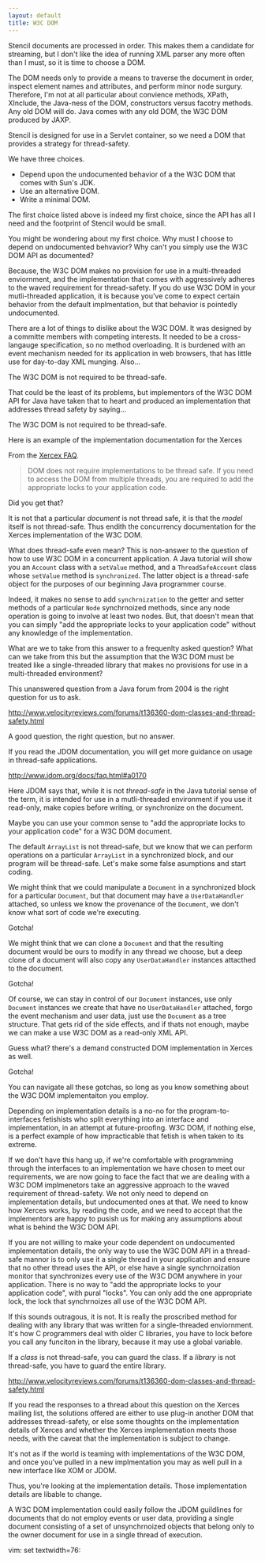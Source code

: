 ```yaml
---
layout: default
title: W3C DOM
---
```


Stencil documents are processed in order. This makes them a candidate for
streaming, but I don't like the idea of running XML parser any more often
than I must, so it is time to choose a DOM.

The DOM needs only to provide a means to traverse the document in order,
inspect element names and attributes, and perform minor node surgury.
Therefore, I'm not at all particular about convience methods, XPath,
XInclude, the Java-ness of the DOM, constructors versus facotry methods. Any
old DOM will do. Java comes with any old DOM, the W3C DOM produced by JAXP.

Stencil is designed for use in a Servlet container, so we need a DOM that
provides a strategy for thread-safety.

We have three choices.

 * Depend upon the undocumented behavior of a the W3C DOM that comes with
   Sun's JDK.
 * Use an alternative DOM.
 * Write a minimal DOM.

The first choice listed above is indeed my first choice, since the API has
all I need and the footprint of Stencil would be small.

You might be wondering about my first choice. Why must I choose to depend on
undocumented behvavior? Why can't you simply use the W3C DOM API as
documented?

Because, the W3C DOM makes no provision for use in a multi-threaded
enviornment, and the implementation that comes with aggressively adheres to
the waved requirement for thread-safety. If you do use W3C DOM in your
mutli-threaded application, it is because you've come to expect certain
behavior from the default implmentation, but that behavior is pointedly
undocumented.

There are a lot of things to dislike about the W3C DOM. It was designed by a
committe members with competing interests. It needed to be a cross-langauge
specification, so no method overloading. It is burdened with an event
mechanism needed for its application in web browsers, that has little use
for day-to-day XML munging. Also...

The W3C DOM is not required to be thread-safe.

That could be the least of its problems, but implementors of the W3C DOM API
for Java have taken that to heart and produced an implementation that
addresses thread safety by saying...

The W3C DOM is not required to be thread-safe.

Here is an example of the implementation documentation for the Xerces

From the [Xercex FAQ](http://xerces.apache.org/xerces2-j/faq-dom.html#faq-1).

> DOM does not require implementations to be thread safe. If you need to
> access the DOM from multiple threads, you are required to add the
> appropriate locks to your application code. 

Did you get that?

It is not that a particular *document* is not thread safe, it is that the
*model* itself is not thread-safe. Thus endith the concurrency documentation
for the Xerces implementation of the W3C DOM.

What does thread-safe even mean? This is non-answer to the question of how
to use W3C DOM in a concurrent application. A Java tutorial will show you an
<code>Account</code> class with a <code>setValue</code> method, and a
<code>ThreadSafeAccount</code> class whose <code>setValue</code> method is
<code>synchronized</code>. The latter object is a thread-safe object for the
purposes of our beginning Java programmer course.

Indeed, it makes no sense to add <code>synchrnization</code> to the getter
and setter methods of a particular <code>Node</code> synchrnoized methods,
since any node operation is going to involve at least two nodes. But, that
doesn't mean that you can simply "add the appropriate locks to your application
code" without any knowledge of the implementation.

What are we to take from this answer to a frequenlty asked question? What
can we take from this but the assumption that the W3C DOM must be treated
like a single-threaded library that makes no provisions for use in a
multi-threaded environment?

This unanswered question from a Java forum from 2004 is the right question
for us to ask.

http://www.velocityreviews.com/forums/t136360-dom-classes-and-thread-safety.html

A good question, the right question, but no answer.

If you read the JDOM documentation, you will get more guidance on usage in
thread-safe applications.

http://www.jdom.org/docs/faq.html#a0170

Here JDOM says that, while it is not *thread-safe* in the Java tutorial
sense of the term, it is intended for use in a mutli-threaded environment if
you use it read-only, make copies before writing, or synchronize on the
document.

Maybe you can use your common sense to "add the appropriate locks to your
application code" for a W3C DOM document.

The default <code>ArrayList</code> is not thread-safe, but we know that we
can perform operations on a particular <code>ArrayList</code> in a
synchronized block, and our program will be thread-safe. Let's make some
false asumptions and start coding.

We might think that we could manipulate a <code>Document</code> in a
synchronized block for a particular <code>Document</code>, but that document
may have a <code>UserDataHandler</code> attached, so unless we know the
provenance of the <code>Document</code>, we don't know what sort of code
we're executing.

Gotcha!

We might think that we can clone a <code>Document</code> and that the
resulting document would be ours to modify in any thread we choose, but a
deep clone of a document will also copy any <code>UserDataHandler</code>
instances attacthed to the document.

Gotcha!

Of course, we can stay in control of our <code>Document</code> instances,
use only <code>Document</code> instances we create that have no
<code>UserDataHandler</code> attached, forgo the event mechanism and user
data, just use the <code>Document</code> as a tree structure. That gets rid
of the side effects, and if thats not enough, maybe we can make a use W3C
DOM as a read-only XML API.

Guess what? there's a demand constructed DOM implementation in Xerces as
well.

Gotcha!

You can navigate all these gotchas, so long as you know something about the
W3C DOM implementaiton you employ.

Depending on implementation details is a no-no for the program-to-interfaces
fetishists who split everything into an interface and implementation, in an
attempt at future-proofing. W3C DOM, if nothing else, is a perfect example
of how impracticable that fetish is when taken to its extreme.

If we don't have this hang up, if we're comfortable with programming through
the interfaces to an implementation we have chosen to meet our requirements, 
we are now going to face the fact that we are dealing with a W3C DOM
implmenetors take an aggressive approach to the waved requirement of
thread-safety. We not only need to depend on implementation details, but
undocumented ones at that. We need to know how Xerces works, by reading the
code, and we need to accept that the implementors are happy to pusish us for
making any assumptions about what is behind the W3C DOM API.

If you are not willing to make your code dependent on undocumented
implementation details, the only way to use the W3C DOM API in a thread-safe
mannor is to only use it a single thread in your application and ensure that
no other thread uses the API, or else have a single synchrnoization monitor
that synchronizes every use of the W3C DOM anywhere in your application.
There is no way to "add the appropriate locks to your application
code", with pural "locks". You can only add the one appropriate lock, the
lock that synchrnoizes all use of the W3C DOM API.

If this sounds outragous, it is not. It is really the proscribed method for
dealing with any library that was written for a single-threaded enviornment.
It's how C programmers deal with older C libraries, you have to lock before
you call any funciton in the library, because it may use a global variable.

If a *class* is not thread-safe, you can guard the class. If a *library* is
not thread-safe, you have to guard the entire library.

http://www.velocityreviews.com/forums/t136360-dom-classes-and-thread-safety.html

If you read the responses to a thread about this question on the Xerces
mailing list, the solutions offered are either to use plug-in another DOM
that addresses thread-safety, or else some thoughts on the implementation
details of Xerces and whether the Xerces implementation meets those needs,
with the caveat that the implementation is subject to change.

It's not as if the world is teaming with implementations of the W3C DOM,
and once you've pulled in a new implmentation you may as well pull in a new
interface like XOM or JDOM.

Thus, you're looking at the implementation details. Those implementation
details are libable to change.

A W3C DOM implementation could easily follow the JDOM guildlines for
documents that do not employ events or user data, providing a single
document consisting of a set of unsynchrnoized objects that belong only to
the owner document for use in a single thread of execution.


vim: set textwidth=76:
